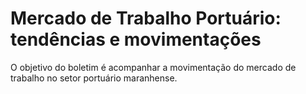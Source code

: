 # Mercado de Trabalho Portuário: tendências e movimentações 

O objetivo do boletim é acompanhar a movimentação do mercado de trabalho no setor portuário maranhense. 
